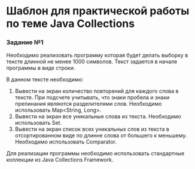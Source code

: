 # Шаблон для практической работы по теме Java Collections

### Задание №1
Необходимо реализовать программу которая будет делать выборку в тексте длинной не менее 1000 символов. Текст задается в 
начале программы в виде строки. 

В данном тексте необходимо:
1. Вывести на экран количество повторений для каждого слова в тексте. При подсчете учитывать, что знаки пробела и знаки 
препинания являются разделителями слов. Необходимо использовать Map<String, Long>. 
1. Вывести на экран все уникальные слова из текста. Необходимо использовать Set<String>.
1. Вывести на экран список всех уникальных слов из текста в отсортированном виде по длинне слова от большего к меньшему. 
Необходимо использовать Comparator.

Для реализации программы необходимо использовать стандартные коллекции из Java Collections Framework.
